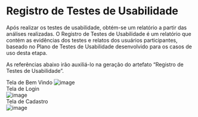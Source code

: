 # Registro de Testes de Usabilidade

Após realizar os testes de usabilidade, obtém-se um relatório a partir das análises realizadas. O Registro de Testes de Usabilidade é um relatório que contém as evidências dos testes e relatos dos usuários participantes, baseado no Plano de Testes de Usabilidade desenvolvido para os casos de uso desta etapa.

As referências abaixo irão auxiliá-lo na geração do artefato “Registro de Testes de Usabilidade”.

Tela de Bem Vindo
![image](https://user-images.githubusercontent.com/98265702/236704727-c556f389-dfd6-44a3-8bbe-beaab122822f.png)
<br>
Tela de Login
<br>
![image](https://user-images.githubusercontent.com/98265702/236704680-efa5fac6-429d-4a27-a801-00defa35a89e.png)
<br>
Tela de Cadastro
<br>
![image](https://user-images.githubusercontent.com/98265702/236705077-06c1b297-c10e-41f9-924d-5cbc61f8c403.png)

